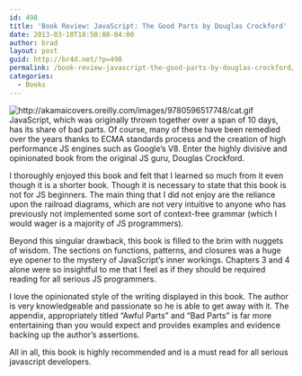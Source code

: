 ```yaml
---
id: 498
title: 'Book Review: JavaScript: The Good Parts by Douglas Crockford'
date: 2013-03-10T18:50:08-04:00
author: brad
layout: post
guid: http://br4d.net/?p=498
permalink: /book-review-javascript-the-good-parts-by-douglas-crockford/
categories:
  - Books
---
```

<img class=" alignleft" src="http://akamaicovers.oreilly.com/images/9780596517748/cat.gif" alt="http://akamaicovers.oreilly.com/images/9780596517748/cat.gif" />JavaScript, which was originally thrown together over a span of 10 days, has its share of bad parts. Of course, many of these have been remedied over the years thanks to ECMA standards process and the creation of high performance JS engines such as Google’s V8. Enter the highly divisive and opinionated book from the original JS guru, Douglas Crockford.

I thoroughly enjoyed this book and felt that I learned so much from it even though it is a shorter book. Though it is necessary to state that this book is not for JS beginners. The main thing that I did not enjoy are the reliance upon the railroad diagrams, which are not very intuitive to anyone who has previously not implemented some sort of context-free grammar (which I would wager is a majority of JS programmers).

Beyond this singular drawback, this book is filled to the brim with nuggets of wisdom. The sections on functions, patterns, and closures was a huge eye opener to the mystery of JavaScript’s inner workings. Chapters 3 and 4 alone were so insightful to me that I feel as if they should be required reading for all serious JS programmers.

I love the opinionated style of the writing displayed in this book. The author is very knowledgeable and passionate so he is able to get away with it. The appendix, appropriately titled “Awful Parts” and “Bad Parts” is far more entertaining than you would expect and provides examples and evidence backing up the author’s assertions.

All in all, this book is highly recommended and is a must read for all serious javascript developers.